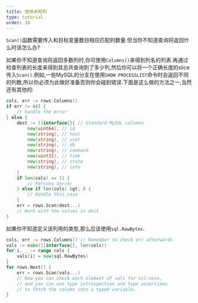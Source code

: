 ```yaml
---
title: 使用未知列
type: tutorial
order: 10
---
```


`Scan()`函数需要传入和目标变量数目相应匹配的数量.但当你不知道查询将返回什么时该怎么办?

如果你不知道查询将返回多数列时,你可使用`Columns()`来得到列名的列表.再通过检查列表的长度来得到其总共查询到了多少列,然后你可以将一个正确长度的slice传入`Scan()`.例如,一些MySQL的分支在使用`SHOW PROCESSLIST`命令时会返回不同的列数,所以你必须为此做好准备否则你会碰到错误.下面是这么做的方法之一,当然还有其他的:

```go
cols, err := rows.Columns()
if err != nil {
	// handle the error
} else {
	dest := []interface{}{ // Standard MySQL columns
		new(uint64), // id
		new(string), // host
		new(string), // user
		new(string), // db
		new(string), // command
		new(uint32), // time
		new(string), // state
		new(string), // info
	}
	if len(cols) == 11 {
		// Percona Server
	} else if len(cols) &gt; 8 {
		// Handle this case
	}
	err = rows.Scan(dest...)
	// Work with the values in dest
}
```

如果你不知道定义该列用的类型,那么应该使用`sql.RawBytes`.

```go
cols, err := rows.Columns() // Remember to check err afterwards
vals := make([]interface{}, len(cols))
for i, _ := range cols {
	vals[i] = new(sql.RawBytes)
}
for rows.Next() {
	err = rows.Scan(vals...)
	// Now you can check each element of vals for nil-ness,
	// and you can use type introspection and type assertions
	// to fetch the column into a typed variable.
}
```